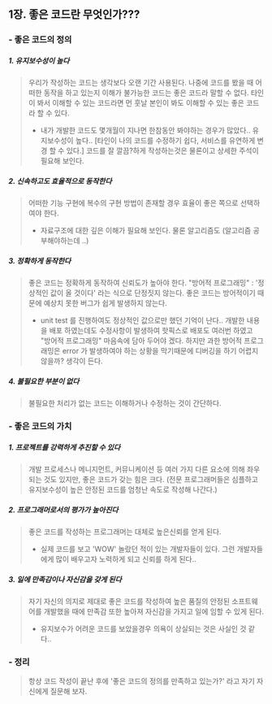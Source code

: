 1장. 좋은 코드란 무엇인가???
--------------------------

### - 좋은 코드의 정의

##### 1. 유지보수성이 높다

> 우리가 작성하는 코드는 생각보다 오랜 기간 사용된다. 나중에 코드를 봤을 때 어떠한 동작을 하고 있는지 이해가 불가능한 코드는 좋은 코드라 말할 수 없다. 타인이 봐서 이해할 수 있는 코드라면 먼 훗날 본인이 봐도 이해할 수 있는 좋은 코드라 할 수 있다.
>
> -	내가 개발한 코드도 몇개월이 지나면 한참동안 봐야하는 경우가 많았다.. 유지보수성이 높다.. [타인이 나의 코드를 수정하기 쉽다, 서비스를 유연하게 변경 할 수 있다.] 코드를 잘 깔끔?하게 작성하는것은 물론이고 상세한 주석이 필요해 보인다.

##### 2. 신속하고도 효율적으로 동작한다

> 어떠한 기능 구현에 복수의 구현 방법이 존재할 경우 효율이 좋은 쪽으로 선택하여야 한다.
>
> -	자료구조에 대한 깊은 이해가 필요해 보인다. 물론 알고리즘도 (알고리즘 공부해야하는데 ..)

##### 3. 정확하게 동작한다

> 좋은 코드는 정확하게 동작하여 신뢰도가 높아야 한다. "방어적 프로그래밍" : '정상적인 값이 올 것이다' 라는 식으로 단정짓지 않는다. 좋은 코드는 방어적이기 때문에 예상치 못한 버그가 쉽게 발생하지 않는다.
>
> -	unit test 를 진행하여도 정상적인 값으로만 했던 기억이 난다.. 개발한 내용을 배포 하였는데도 수정사항이 발생하여 핫픽스로 배포도 여러번 하였고 "방어적 프로그래밍" 마음속에 담아 두어야 겠다. 하지만 과한 방어적 프로그래밍은 error 가 발생하여야 하는 상황을 막기때문에 디버깅을 하기 어렵지 않을까? 생각이 든다.

##### 4. 불필요한 부분이 없다

> 불필요한 처리가 없는 코드는 이해하거나 수정하는 것이 간단하다.

### - 좋은 코드의 가치

##### 1. 프로젝트를 강력하게 추진할 수 있다

> 개발 프로세스나 메니지먼트, 커뮤니케이션 등 여러 가지 다른 요소에 의해 좌우되는 것도 있지만, 좋은 코드가 갖는 힘은 크다. (전문 프로그래머들은 심플하고 유지보수성이 높은 안정된 코드를 엄청난 속도로 작성해 나간다.)

##### 2. 프로그래머로서의 평가가 높아진다

> 좋은 코드를 작성하는 프로그래머는 대체로 높은신뢰를 얻게 된다.
>
> -	실제 코드를 보고 'WOW' 놀랐던 적이 있는 개발자들이 있다. 그런 개발자들에게 많이 배우고자 노력하게 되고 신뢰를 하게 된다..

##### 3. 일에 만족감이나 자신감을 갖게 된다

> 자기 자신의 의지로 제대로 좋은 코드를 작성하여 높은 품질의 안정된 소프트웨어를 개발했을 때에 만족감 또한 높아져 자신감을 가지고 일에 임할 수 있게 된다.
>
> -	유지보수가 어려운 코드를 보았을경우 의욕이 상실되는 것은 사실인 것 같다..

### - 정리

> 항상 코드 작성이 끝난 후에 '좋은 코드의 정의를 만족하고 있는가?' 라고 자기 자신에게 질문해 보자.
